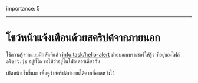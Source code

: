 importance: 5

---

# โชว์หน้าแจ้งเตือนด้วยสคริปต์จากภายนอก

ใช้ความรู้จากแบบฝึกหัดที่แล้ว <info:task/hello-alert> ช่วยบอกเบราเซอร์ให้รู้ว่าที่อยู่ของไฟล์ `alert.js` อยู่ที่ใด ขอใบ้ว่าอยู่ในโฟลเดอร์เดียวกัน

เปิดหน้าเว็บขึ้นมา เพื่อดูว่าสคริปต์ทำงานได้ตามที่คาดหวังไว้
